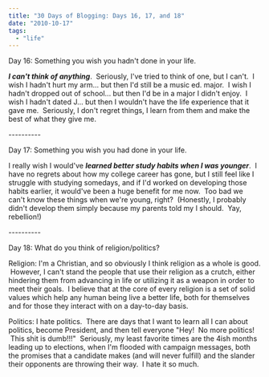 ```yaml
---
title: "30 Days of Blogging: Days 16, 17, and 18"
date: "2010-10-17"
tags:
  - "life"
---
```


Day 16: Something you wish you hadn't done in your life.

_**I can't think of anything**_.  Seriously, I've tried to think of one, but I can't.  I wish I hadn't hurt my arm... but then I'd still be a music ed. major.  I wish I hadn't dropped out of school... but then I'd be in a major I didn't enjoy.  I wish I hadn't dated J... but then I wouldn't have the life experience that it gave me.  Seriously, I don't regret things, I learn from them and make the best of what they give me.

\----------

Day 17: Something you wish you had done in your life.

I really wish I would've _**learned better study habits when I was younger**_.  I have no regrets about how my college career has gone, but I still feel like I struggle with studying somedays, and if I'd worked on developing those habits earlier, it would've been a huge benefit for me now.  Too bad we can't know these things when we're young, right?  (Honestly, I probably didn't develop them simply because my parents told my I should.  Yay, rebellion!)

\----------

Day 18: What do you think of religion/politics?

Religion: I'm a Christian, and so obviously I think religion as a whole is good.  However, I can't stand the people that use their religion as a crutch, either hindering them from advancing in life or utilizing it as a weapon in order to meet their goals.  I believe that at the core of every religion is a set of solid values which help any human being live a better life, both for themselves and for those they interact with on a day-to-day basis.

Politics: I hate politics.  There are days that I want to learn all I can about politics, become President, and then tell everyone "Hey!  No more politics!  This shit is dumb!!!"  Seriously, my least favorite times are the 4ish months leading up to elections, when I'm flooded with campaign messages, both the promises that a candidate makes (and will never fulfill) and the slander their opponents are throwing their way.  I hate it so much.
